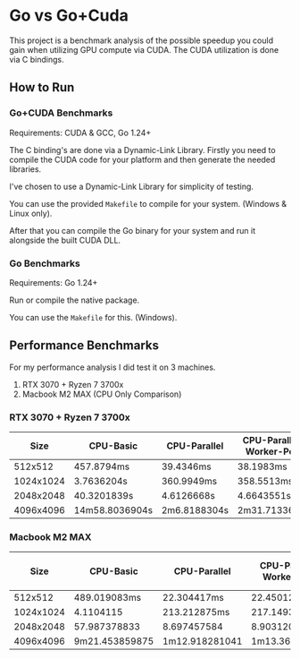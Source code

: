 # Go vs Go+Cuda

This project is a benchmark analysis of the possible speedup you could gain when utilizing GPU compute via CUDA.
The CUDA utilization is done via C bindings.

## How to Run

### Go+CUDA Benchmarks

Requirements: CUDA & GCC, Go 1.24+

The C binding's are done via a Dynamic-Link Library. Firstly you need to compile the CUDA code for your platform and then generate the needed libraries.

I've chosen to use a Dynamic-Link Library for simplicity of testing.

You can use the provided `Makefile` to compile for your system. (Windows & Linux only).

After that you can compile the Go binary for your system and run it alongside the built CUDA DLL.

### Go Benchmarks

Requirements: Go 1.24+

Run or compile the native package.

You can use the `Makefile` for this. (Windows).

## Performance Benchmarks

For my performance analysis I did test it on 3 machines.

1. RTX 3070 + Ryzen 7 3700x
2. Macbook M2 MAX (CPU Only Comparison)

### RTX 3070 + Ryzen 7 3700x

| Size      | CPU-Basic      | CPU-Parallel | CPU-Parallel-Worker-Pool | GPU-Basic              | GPU-Tiled             |
| --------- | -------------- | ------------ | ------------------------ | ---------------------- | --------------------- |
| 512x512   | 457.8794ms     | 39.4346ms    | 38.1983ms                | 75.9094ms(73.1074ms)   | 4.0501ms(3.0408ms)    |
| 1024x1024 | 3.7636204s     | 360.9949ms   | 358.5513ms               | 83.2571ms(79.5978ms)   | 15.553ms(11.6207ms)   |
| 2048x2048 | 40.3201839s    | 4.6126668s   | 4.6643551s               | 152.9811ms(140.8297ms) | 85.9288ms(74.6713ms)  |
| 4096x4096 | 14m58.8036904s | 2m6.8188304s | 2m31.7133689s            | 585.6444ms(540.149ms)  | 494.473ms(448.6114ms) |

### Macbook M2 MAX

| Size      | CPU-Basic      | CPU-Parallel   | CPU-Parallel-Worker-Pool | GPU-Basic | GPU-Tiled |
| --------- | -------------- | -------------- | ------------------------ | --------- | --------- |
| 512x512   | 489.019083ms   | 22.304417ms    | 22.450125ms              | /         | /         |
| 1024x1024 | 4.1104115      | 213.212875ms   | 217.149334ms             | /         | /         |
| 2048x2048 | 57.987378833   | 8.697457584    | 8.903120709              | /         | /         |
| 4096x4096 | 9m21.453859875 | 1m12.918281041 | 1m13.366087833           | /         | /         |
